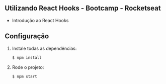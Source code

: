 ## Utilizando React Hooks - Bootcamp - Rocketseat

- Introdução ao React Hooks

## Configuração

1. Instale todas as dependências:

	```sh
	$ npm install
	```
  
2. Rode o projeto:

	```sh
	$ npm start
	```
